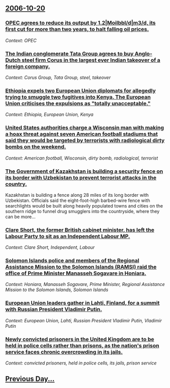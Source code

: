 ## [2006-10-20](/news/2006/10/20/index.md)

### [ OPEC agrees to reduce its output by 1.2|Moilbbl/d|m3/d, its first cut for more than two years, to halt falling oil prices. ](/news/2006/10/20/opec-agrees-to-reduce-its-output-by-1-2-moilbbl-d-m3-d-its-first-cut-for-more-than-two-years-to-halt-falling-oil-prices.md)
_Context: OPEC_

### [ The Indian conglomerate Tata Group agrees to buy Anglo-Dutch steel firm Corus in the largest ever Indian takeover of a foreign company. ](/news/2006/10/20/the-indian-conglomerate-tata-group-agrees-to-buy-anglo-dutch-steel-firm-corus-in-the-largest-ever-indian-takeover-of-a-foreign-company.md)
_Context: Corus Group, Tata Group, steel, takeover_

### [ Ethiopia expels two European Union diplomats for allegedly trying to smuggle two fugitives into Kenya. The European Union criticises the expulsions as "totally unacceptable." ](/news/2006/10/20/ethiopia-expels-two-european-union-diplomats-for-allegedly-trying-to-smuggle-two-fugitives-into-kenya-the-european-union-criticises-the-ex.md)
_Context: Ethiopia, European Union, Kenya_

### [ United States authorities charge a Wisconsin man with making a hoax threat against seven American football stadiums that said they would be targeted by terrorists with radiological dirty bombs on the weekend. ](/news/2006/10/20/united-states-authorities-charge-a-wisconsin-man-with-making-a-hoax-threat-against-seven-american-football-stadiums-that-said-they-would-be.md)
_Context: American football, Wisconsin, dirty bomb, radiological, terrorist_

### [ The Government of Kazakhstan is building a security fence on its border with Uzbekistan to prevent terrorist attacks in the country. ](/news/2006/10/20/the-government-of-kazakhstan-is-building-a-security-fence-on-its-border-with-uzbekistan-to-prevent-terrorist-attacks-in-the-country.md)
Kazakhstan is building a fence along 28 miles of its long border with Uzbekistan. Officials said the eight-foot-high barbed-wire fence with searchlights would be built along heavily populated towns and cities on the southern ridge to funnel drug smugglers into the countryside, where they can be more...

### [ Clare Short, the former British cabinet minister, has left the Labour Party to sit as an Independent Labour MP. ](/news/2006/10/20/clare-short-the-former-british-cabinet-minister-has-left-the-labour-party-to-sit-as-an-independent-labour-mp.md)
_Context: Clare Short, Independent, Labour_

### [ Solomon Islands police and members of the Regional Assistance Mission to the Solomon Islands (RAMSI) raid the office of Prime Minister Manasseh Sogavare in Honiara. ](/news/2006/10/20/solomon-islands-police-and-members-of-the-regional-assistance-mission-to-the-solomon-islands-ramsi-raid-the-office-of-prime-minister-mana.md)
_Context: Honiara, Manasseh Sogavare, Prime Minister, Regional Assistance Mission to the Solomon Islands, Solomon Islands_

### [ European Union leaders gather in Lahti, Finland, for a summit with Russian President Vladimir Putin. ](/news/2006/10/20/european-union-leaders-gather-in-lahti-finland-for-a-summit-with-russian-president-vladimir-putin.md)
_Context: European Union, Lahti, Russian President Vladimir Putin, Vladimir Putin_

### [ Newly convicted prisoners in the United Kingdom are to be held in police cells rather than prisons, as the nation's prison service faces chronic overcrowding in its jails. ](/news/2006/10/20/newly-convicted-prisoners-in-the-united-kingdom-are-to-be-held-in-police-cells-rather-than-prisons-as-the-nation-s-prison-service-faces-ch.md)
_Context: convicted prisoners, held in police cells, its jails, prison service_

## [Previous Day...](/news/2006/10/19/index.md)

